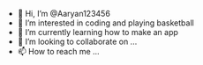 - 👋 Hi, I’m @Aaryan123456
- 👀 I’m interested in coding and playing basketball
- 🌱 I’m currently learning how to make an app
- 💞️ I’m looking to collaborate on ...
- 📫 How to reach me ...

<!---
Aaryan123456/Aaryan123456 is a ✨ special ✨ repository because its `README.md` (this file) appears on your GitHub profile.
You can click the Preview link to take a look at your changes.
--->
